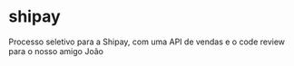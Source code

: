 # shipay
Processo seletivo para a Shipay, com uma API de vendas e o code review para o nosso amigo João
